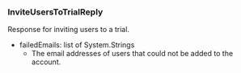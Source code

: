 ### InviteUsersToTrialReply
Response for inviting users to a trial.

- failedEmails: list of System.Strings
  - The email addresses of users that could not be added to the account.
